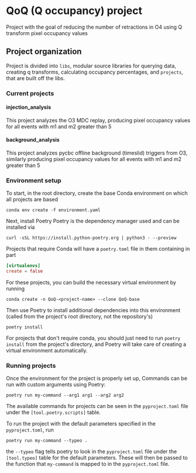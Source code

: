 # QoQ (Q occupancy) project
Project with the goal of reducing the number of retractions in O4
using Q transform pixel occupancy values

## Project organization
Project is divided into `libs`, modular source libraries for querying data, creating q transforms, calculating occupancy percentages, and `projects`, that are built off the libs.

### Current projects
#### injection_analysis
This project analyzes the O3 MDC replay, producing pixel occupancy values for all events with m1 and m2 greater than 5

#### background_analysis
This project analyzes pycbc offline background (timeslid) triggers from O3, similarly producing pixel occupancy values for all events with m1 and m2 greater than 5


### Environment setup
To start, in the root directory, create the base Conda environment on which all projects are based

```console
conda env create -f environment.yaml
```

Next, install Poetry
Poetry is the dependency manager used and can be installed via

```
curl -sSL https://install.python-poetry.org | python3 - --preview
```

Projects that require Conda will have a `poetry.toml` file in them containing in part

```toml
[virtualenvs]
create = false
```

For these projects, you can build the necessary virtual environment by running

```console
conda create -n QoQ-<project-name> --clone QoQ-base
```

Then use Poetry to install additional dependencies into this environment (called from the project's root directory, not the repository's)

```console
poetry install
```

For projects that don't require conda, you should just need to run `poetry install` from the project's directory, and Poetry will take care of creating a virtual environment automatically.


### Running projects
Once the environment for the project is properly set up,
Commands can be run with custom arguments using Poetry:

`poetry run my-command --arg1 arg1 --arg2 arg2 `

The available commands for projects can be seen in the `pyproject.toml`
file under the `[tool.poetry.scripts]` table.

To run the project with the default parameters specified in 
the `pyproject.toml`, run 

`poetry run my-command --typeo .`

the `--typeo` flag tells poetry to look in the `pyproject.toml` file under the `[tool.typeo]` table for the default parameters. These will then be passed to the function that `my-command` is mapped to in the `pyproject.toml` file.

